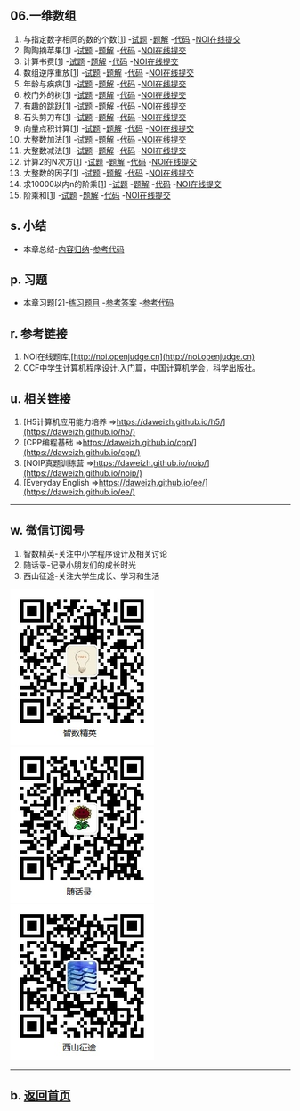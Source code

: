 ## 06.一维数组

1.  与指定数字相同的数的个数[[1](http://noi.openjudge.cn)]
    -[试题](01/question.md)
    -[题解](01/)
    -[代码](https://github.com/daweizh/cpp/blob/master/chap06/01/)
    -[NOI在线提交](http://noi.openjudge.cn/ch0106/01/)
2.  陶陶摘苹果[[1](http://noi.openjudge.cn)]
    -[试题](02/question.md)
    -[题解](02/)
    -[代码](https://github.com/daweizh/cpp/blob/master/chap06/02/)
    -[NOI在线提交](http://noi.openjudge.cn/ch0106/02/)
3.  计算书费[[1](http://noi.openjudge.cn)]
    -[试题](03/question.md)
    -[题解](03/)
    -[代码](https://github.com/daweizh/cpp/blob/master/chap06/03/)
    -[NOI在线提交](http://noi.openjudge.cn/ch0106/03/)
4.  数组逆序重放[[1](http://noi.openjudge.cn)]
    -[试题](04/question.md)
    -[题解](04/)
    -[代码](https://github.com/daweizh/cpp/blob/master/chap06/04/)
    -[NOI在线提交](http://noi.openjudge.cn/ch0106/04/)
5.  年龄与疾病[[1](http://noi.openjudge.cn)]
    -[试题](05/question.md)
    -[题解](05/)
    -[代码](https://github.com/daweizh/cpp/blob/master/chap06/05/)
    -[NOI在线提交](http://noi.openjudge.cn/ch0106/05/)
6.  校门外的树[[1](http://noi.openjudge.cn)]
    -[试题](06/question.md)
    -[题解](06/)
    -[代码](https://github.com/daweizh/cpp/blob/master/chap06/06/)
    -[NOI在线提交](http://noi.openjudge.cn/ch0106/06/)
7.  有趣的跳跃[[1](http://noi.openjudge.cn)]
    -[试题](07/question.md)
    -[题解](07/)
    -[代码](https://github.com/daweizh/cpp/blob/master/chap06/07/)
    -[NOI在线提交](http://noi.openjudge.cn/ch0106/07/)
8.  石头剪刀布[[1](http://noi.openjudge.cn)]
    -[试题](08/question.md)
    -[题解](08/)
    -[代码](https://github.com/daweizh/cpp/blob/master/chap06/08/)
    -[NOI在线提交](http://noi.openjudge.cn/ch0106/08/)
9.  向量点积计算[[1](http://noi.openjudge.cn)]
    -[试题](09/question.md)
    -[题解](09/)
    -[代码](https://github.com/daweizh/cpp/blob/master/chap06/09/)
    -[NOI在线提交](http://noi.openjudge.cn/ch0106/09/)
10. 大整数加法[[1](http://noi.openjudge.cn)]
    -[试题](10/question.md)
    -[题解](10/)
    -[代码](https://github.com/daweizh/cpp/blob/master/chap06/10/)
    -[NOI在线提交](http://noi.openjudge.cn/ch0106/10/)
11. 大整数减法[[1](http://noi.openjudge.cn)]
    -[试题](11/question.md)
    -[题解](11/)
    -[代码](https://github.com/daweizh/cpp/blob/master/chap06/11/)
    -[NOI在线提交](http://noi.openjudge.cn/ch0106/11/)
12. 计算2的N次方[[1](http://noi.openjudge.cn)]
    -[试题](12/question.md)
    -[题解](12/)
    -[代码](https://github.com/daweizh/cpp/blob/master/chap06/12/)
    -[NOI在线提交](http://noi.openjudge.cn/ch0106/12/)
13. 大整数的因子[[1](http://noi.openjudge.cn)]
    -[试题](13/question.md)
    -[题解](13/)
    -[代码](https://github.com/daweizh/cpp/blob/master/chap06/13/)
    -[NOI在线提交](http://noi.openjudge.cn/ch0106/13/)
14. 求10000以内n的阶乘[[1](http://noi.openjudge.cn)]
    -[试题](14/question.md)
    -[题解](14/)
    -[代码](https://github.com/daweizh/cpp/blob/master/chap06/14/)
    -[NOI在线提交](http://noi.openjudge.cn/ch0106/14/)
15. 阶乘和[[1](http://noi.openjudge.cn)]
    -[试题](15/question.md)
    -[题解](15/)
    -[代码](https://github.com/daweizh/cpp/blob/master/chap06/15/)
    -[NOI在线提交](http://noi.openjudge.cn/ch0106/15/)

## s. 小结

- 本章总结-[内容归纳](00/)-[参考代码](https://github.com/daweizh/cpp/blob/master/chap06/00/)

## p. 习题

- 本章习题[2]-[练习题目](99/problems.md)
  -[参考答案](99/)
  -[参考代码](https://github.com/daweizh/cpp/blob/master/chap06/99/)

## r. 参考链接

1. NOI在线题库,[http://noi.openjudge.cn](http://noi.openjudge.cn)
2. CCF中学生计算机程序设计.入门篇，中国计算机学会，科学出版社。

## u. 相关链接

1. [H5计算机应用能力培养 =>https://daweizh.github.io/h5/](https://daweizh.github.io/h5/)
2. [CPP编程基础 =>https://daweizh.github.io/cpp/](https://daweizh.github.io/cpp/)
3. [NOIP真题训练营 =>https://daweizh.github.io/noip/](https://daweizh.github.io/noip/)
4. [Everyday English =>https://daweizh.github.io/ee/](https://daweizh.github.io/ee/)

----------

## w. 微信订阅号

1. 智数精英-关注中小学程序设计及相关讨论
2. 随话录-记录小朋友们的成长时光
2. 西山征途-关注大学生成长、学习和生活

![欢迎关注“智数精英”订阅号](../assets/me/img/idea8.jpg)
![欢迎关注“随话录”订阅号](../assets/me/img/shl8.jpg)
![欢迎关注“西山征途”订阅号](../assets/me/img/xszt8.jpg)

----------

## b. [返回首页](../)
